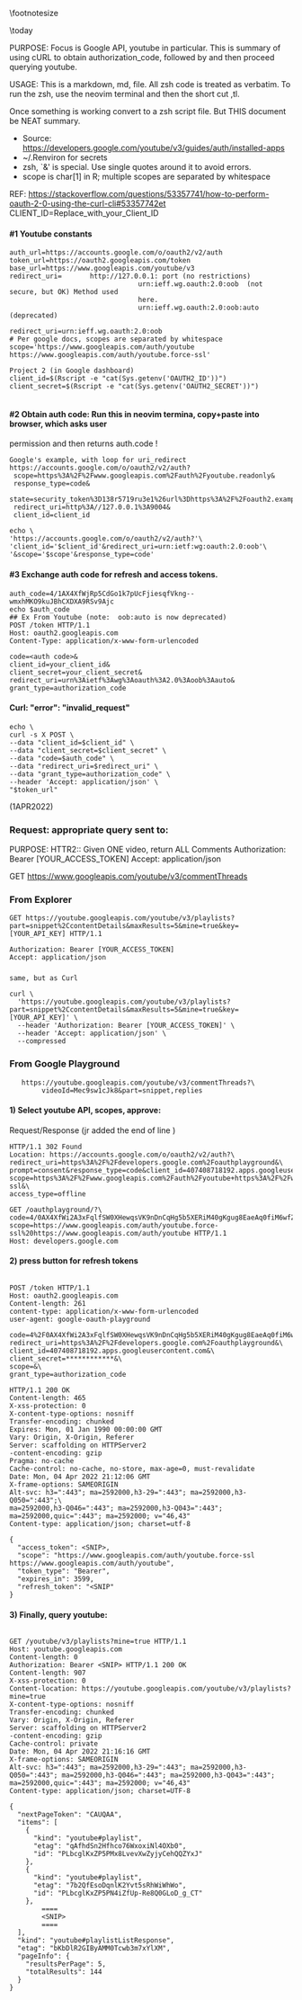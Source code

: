 
\footnotesize

\today
	
 PURPOSE:		Focus is Google API, youtube in particular. This is summary of
 using cURL to obtain authorization_code, followed by and then proceed querying youtube.

 USAGE:	This is a markdown, md, file.   All zsh code is treated as verbatim.
 To run the zsh, use the neovim terminal and then the short cut ,tl.

 Once something is working convert to a zsh script file.
 But THIS document be NEAT summary.


  *  Source:  https://developers.google.com/youtube/v3/guides/auth/installed-apps
  *  ~/.Renviron for secrets
  *  zsh, `&' is special.  Use single quotes around it to avoid errors.
  *  scope is char[1] in R; multiple scopes are separated by whitespace

REF:  https://stackoverflow.com/questions/53357741/how-to-perform-oauth-2-0-using-the-curl-cli#53357742et CLIENT_ID=Replace_with_your_Client_ID

#### #1  Youtube constants
```
auth_url=https://accounts.google.com/o/oauth2/v2/auth
token_url=https://oauth2.googleapis.com/token 
base_url=https://www.googleapis.com/youtube/v3
redirect_uri=		http://127.0.0.1: port (no restrictions)
								urn:ieff.wg.oauth:2.0:oob  (not secure, but OK) Method used
								here.
								urn:ieff.wg.oauth:2.0:oob:auto (deprecated)
							
redirect_uri=urn:ieff.wg.oauth:2.0:oob 
# Per google docs, scopes are separated by whitespace
scope='https://www.googleapis.com/auth/youtube https://www.googleapis.com/auth/youtube.force-ssl'	

Project 2 (in Google dashboard)
client_id=$(Rscript -e "cat(Sys.getenv('OAUTH2_ID'))")
client_secret=$(Rscript -e "cat(Sys.getenv('OAUTH2_SECRET'))")


```

####	#2  Obtain auth code:  Run this in neovim termina, copy+paste into browser, which asks user
permission and then returns auth.code !
```
Google's example, with loop for uri_redirect
https://accounts.google.com/o/oauth2/v2/auth?
 scope=https%3A%2F%2Fwww.googleapis.com%2Fauth%2Fyoutube.readonly&
 response_type=code&
 state=security_token%3D138r5719ru3e1%26url%3Dhttps%3A%2F%2Foauth2.example.com%2Ftoken&
 redirect_uri=http%3A//127.0.0.1%3A9004&
 client_id=client_id
```
```
echo \
'https://accounts.google.com/o/oauth2/v2/auth?'\
'client_id='$client_id'&redirect_uri=urn:ietf:wg:oauth:2.0:oob'\
'&scope='$scope'&response_type=code'
```

####	#3  Exchange auth code for refresh and access tokens.
```
auth_code=4/1AX4XfWjRp5CdGo1k7pUcFjiesqfVkng--wmxhMKO9kuJBhCXDXA9RSv9Ajc
echo $auth_code
## Ex From Youtube (note:  oob:auto is now deprecated)
POST /token HTTP/1.1
Host: oauth2.googleapis.com
Content-Type: application/x-www-form-urlencoded

code=<auth code>&
client_id=your_client_id&
client_secret=your_client_secret&
redirect_uri=urn%3Aietf%3Awg%3Aoauth%3A2.0%3Aoob%3Aauto&
grant_type=authorization_code
```


#### Curl:		"error": "invalid_request"
```
echo \
curl -s X POST \
--data "client_id=$client_id" \
--data "client_secret=$client_secret" \
--data "code=$auth_code" \
--data "redirect_uri=$redirect_uri" \
--data "grant_type=authorization_code" \
--header 'Accept: application/json' \
"$token_url"
```


(1APR2022)


### Request:  appropriate query sent to:
PURPOSE:    HTTR2::  Given ONE video,  return ALL Comments 
Authorization: Bearer [YOUR_ACCESS_TOKEN]
Accept: application/json

GET https://www.googleapis.com/youtube/v3/commentThreads 


### From Explorer
```
GET https://youtube.googleapis.com/youtube/v3/playlists?part=snippet%2CcontentDetails&maxResults=5&mine=true&key=[YOUR_API_KEY] HTTP/1.1

Authorization: Bearer [YOUR_ACCESS_TOKEN]
Accept: application/json
```

###
```
same, but as Curl
    
curl \
  'https://youtube.googleapis.com/youtube/v3/playlists?part=snippet%2CcontentDetails&maxResults=5&mine=true&key=[YOUR_API_KEY]' \
  --header 'Authorization: Bearer [YOUR_ACCESS_TOKEN]' \
  --header 'Accept: application/json' \
  --compressed
```




###   From Google Playground
```
   https://youtube.googleapis.com/youtube/v3/commentThreads?\
		videoId=Mec9sw1cJk8&part=snippet,replies
```

#### 1) Select youtube API, scopes, approve: 
Request/Response (jr added the end of line \)
```  
HTTP/1.1 302 Found
Location: https://accounts.google.com/o/oauth2/v2/auth?\
redirect_uri=https%3A%2F%2Fdevelopers.google.com%2Foauthplayground&\
prompt=consent&response_type=code&client_id=407408718192.apps.googleusercontent.com&\
scope=https%3A%2F%2Fwww.googleapis.com%2Fauth%2Fyoutube+https%3A%2F%2Fwww.googleapis.com%2Fauth%2Fyoutube.force-ssl&\
access_type=offline

GET /oauthplayground/?\
code=4/0AX4XfWi2A3xFqlfSW0XHewqsVK9nDnCqHg5b5XERiM40gKgug8EaeAq0fiM6wfZ1FPSQJg&\
scope=https://www.googleapis.com/auth/youtube.force-ssl%20https://www.googleapis.com/auth/youtube HTTP/1.1
Host: developers.google.com

```


#### 2) press button for refresh tokens
```

POST /token HTTP/1.1
Host: oauth2.googleapis.com
Content-length: 261
content-type: application/x-www-form-urlencoded
user-agent: google-oauth-playground

code=4%2F0AX4XfWi2A3xFqlfSW0XHewqsVK9nDnCqHg5b5XERiM40gKgug8EaeAq0fiM6wfZ1FPSQJg&\
redirect_uri=https%3A%2F%2Fdevelopers.google.com%2Foauthplayground&\
client_id=407408718192.apps.googleusercontent.com&\
client_secret=************&\
scope=&\
grant_type=authorization_code

HTTP/1.1 200 OK
Content-length: 465
X-xss-protection: 0
X-content-type-options: nosniff
Transfer-encoding: chunked
Expires: Mon, 01 Jan 1990 00:00:00 GMT
Vary: Origin, X-Origin, Referer
Server: scaffolding on HTTPServer2
-content-encoding: gzip
Pragma: no-cache
Cache-control: no-cache, no-store, max-age=0, must-revalidate
Date: Mon, 04 Apr 2022 21:12:06 GMT
X-frame-options: SAMEORIGIN
Alt-svc: h3=":443"; ma=2592000,h3-29=":443"; ma=2592000,h3-Q050=":443";\
ma=2592000,h3-Q046=":443"; ma=2592000,h3-Q043=":443"; ma=2592000,quic=":443"; ma=2592000; v="46,43"
Content-type: application/json; charset=utf-8

{
  "access_token": <SNIP>, 
  "scope": "https://www.googleapis.com/auth/youtube.force-ssl https://www.googleapis.com/auth/youtube", 
  "token_type": "Bearer", 
  "expires_in": 3599, 
  "refresh_token": "<SNIP"
}

```

#### 3) Finally, query youtube:
```

GET /youtube/v3/playlists?mine=true HTTP/1.1
Host: youtube.googleapis.com
Content-length: 0
Authorization: Bearer <SNIP> HTTP/1.1 200 OK
Content-length: 907
X-xss-protection: 0
Content-location: https://youtube.googleapis.com/youtube/v3/playlists?mine=true
X-content-type-options: nosniff
Transfer-encoding: chunked
Vary: Origin, X-Origin, Referer
Server: scaffolding on HTTPServer2
-content-encoding: gzip
Cache-control: private
Date: Mon, 04 Apr 2022 21:16:16 GMT
X-frame-options: SAMEORIGIN
Alt-svc: h3=":443"; ma=2592000,h3-29=":443"; ma=2592000,h3-Q050=":443"; ma=2592000,h3-Q046=":443"; ma=2592000,h3-Q043=":443"; ma=2592000,quic=":443"; ma=2592000; v="46,43"
Content-type: application/json; charset=UTF-8

{
  "nextPageToken": "CAUQAA", 
  "items": [
    {
      "kind": "youtube#playlist", 
      "etag": "qAfhdSn2Hfhco76WxoxiNl4OXb0", 
      "id": "PLbcglKxZP5PMx8LvevXwZyjyCehQQZYxJ"
    }, 
    {
      "kind": "youtube#playlist", 
      "etag": "7b2QfEsoDqnlK2Yvt5sRhWiWhWo", 
      "id": "PLbcglKxZP5PN4iZfUp-Re8Q0GLoD_g_CT"
    }, 
		====
		<SNIP>
		====
  ], 
  "kind": "youtube#playlistListResponse", 
  "etag": "bKbDlR2GIByAMM0Tcwb3m7xYlXM", 
  "pageInfo": {
    "resultsPerPage": 5, 
    "totalResults": 144
  }
}

```
